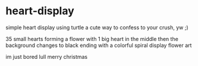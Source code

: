# heart-display


simple heart display using turtle
a cute way to confess to your crush, yw ;)


35 small hearts forming a flower
with 1 big heart in the middle
then the background changes to black
ending with a colorful spiral display flower art


im just bored lull
merry christmas




